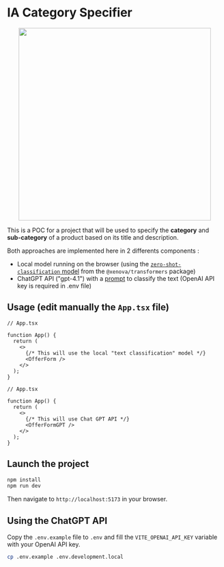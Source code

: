 # IA Category Specifier

<div align="center"><img src="https://github.com/user-attachments/assets/e743992d-c3c6-4390-9299-d2fecf9d64d3" width="450" /></div>

This is a POC for a project that will be used to specify the **category** and **sub-category** of a product based on its title and description.

Both approaches are implemented here in 2 differents components :

- Local model running on the browser
  (using the [`zero-shot-classification` model](https://huggingface.co/spaces/Xenova/zero-shot-classification-demo) from the `@xenova/transformers` package)
- ChatGPT API ("gpt-4.1") with a [prompt](./src/commons/prompt.ts) to classify the text
  (OpenAI API key is required in .env file)

## Usage (edit manually the `App.tsx` file)

```tsx
// App.tsx

function App() {
  return (
    <>
      {/* This will use the local "text classification" model */}
      <OfferForm />
    </>
  );
}
```

```tsx
// App.tsx

function App() {
  return (
    <>
      {/* This will use Chat GPT API */}
      <OfferFormGPT />
    </>
  );
}
```

## Launch the project

```bash
npm install
npm run dev
```

Then navigate to `http://localhost:5173` in your browser.

## Using the ChatGPT API

Copy the `.env.example` file to `.env` and fill the `VITE_OPENAI_API_KEY` variable with your OpenAI API key.

```bash
cp .env.example .env.development.local
```
